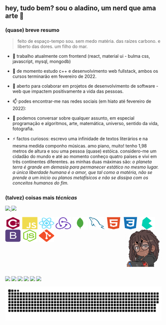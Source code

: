 ## hey, tudo bem? sou o aladino, um nerd que ama arte 🖖

### (quase) breve resumo

> feito de espaço-tempo sou.
> sem medo matéria.
> das raízes carbono.
> e liberto das dores.
> um filho do mar.

- 🔭 trabalho atualmente com frontend (react, material ui - bulma css, javascript, mysql, mongodb)
- 🌱 de momento estudo c++ e desenvolvimento web fullstack, ambos os cursos terminarão em fevereiro de 2022.
- 👯 aberto para colaborar em projetos de desenvolvimento de software - web que impactem positivamente a vida das pessoas.
- 📫 podes encontrar-me nas redes sociais (em hiato até fevereiro de 2022):

- 💬 podemos conversar sobre qualquer assunto, em especial programação e algoritmos, arte, matemática, universo, sentido da vida, fotografia.
- ⚡ factos curiosos: escrevo uma infinidade de textos literários e na mesma medida componho músicas. amo piano, muito! tenho 1,98 metros de altura e sou uma pessoa (quase) estóica. considero-me um cidadão do mundo e até ao momento conheço quatro países e vivi em três continentes diferentes. as minhas duas máximas são: _o planeta terra é grande em demasia para permanecer estático no mesmo lugar. a única liberdade humana é o amor, que tal como a matéria, não se prende a um início ou planos metafísicos e não se dissipa com os conceitos humanos do fim._

##

### (talvez) coisas mais _técnicas_

<div>
  <a href="https://github.com/AladinoBorges">
    <img height="180em" src="https://github-readme-stats.vercel.app/api?username=aladinoborges&include_all_commits=true&count_private=true&show_icons=true&theme=tokyonight&custom_title=contribui%C3%A7%C3%B5es" />
    <img height="180em" src="https://github-readme-stats.vercel.app/api/top-langs?username=aladinoborges&langs_count=10&layout=compact&theme=tokyonight&custom_title=linguagens&card_width=250em" />
</div>

<div style="display: inline-block">
  <br>
  <img align="center" alt="aladino-C++" height="40em" width="50" src="https://github.com/devicons/devicon/blob/master/icons/cplusplus/cplusplus-plain.svg" />
  <img align="center" alt="aladino-JS" height="40em" width="50" src="https://github.com/devicons/devicon/blob/master/icons/javascript/javascript-plain.svg" />
  <img align="center" alt="aladino-React" height="40em" width="50" src="https://github.com/devicons/devicon/blob/master/icons/react/react-original.svg" />
  <img align="center" alt="aladino-Redux" height="40em" width="50" src="https://github.com/devicons/devicon/blob/master/icons/redux/redux-original.svg" />
  <img align="center" alt="aladino-MongoDB" height="40em" width="50" src="https://github.com/devicons/devicon/blob/master/icons/mongodb/mongodb-plain.svg" />
  <img align="center" alt="aladino-MySQL" height="40em" width="50" src="https://github.com/devicons/devicon/blob/master/icons/mysql/mysql-plain.svg" />
  <img align="center" alt="aladino-HTML5" height="40em" width="50" src="https://github.com/devicons/devicon/blob/master/icons/html5/html5-plain.svg" />
  <img align="center" alt="aladino-CSS3" height="40em" width="50" src="https://github.com/devicons/devicon/blob/master/icons/css3/css3-plain.svg" />
  <img align="center" alt="aladino-bulma" height="40em" width="50" src="https://github.com/devicons/devicon/blob/master/icons/bulma/bulma-plain.svg" />
  <img align="center" alt="aladino-Bootstrap" height="40em" width="50" src="https://github.com/devicons/devicon/blob/master/icons/bootstrap/bootstrap-plain.svg" />
  <img align="center" alt="aladino-NodeJS" height="40em" width="50" src="https://github.com/devicons/devicon/blob/master/icons/nodejs/nodejs-plain.svg" />
  <img align="center" alt="aladino-Git" height="40em" width="50" src="https://github.com/devicons/devicon/blob/master/icons/git/git-plain.svg" />
  <img align="right" alt="aladino-gamer" width="120em" src="https://github.com/AladinoBorges/aladinoborges/blob/main/ezgif.com-gif-maker.gif" />
</div>

##

<div>
  <a href="https://www.linkedin.com/in/aladinoborges/" target="_blank"><img src="https://img.shields.io/badge/LinkedIn-0077B5?style=for-the-badge&logo=linkedin&logoColor=white" /></a>
  <a href="https://www.youtube.com/channel/UCVoUuBlXKzMzvJj-pIzjlNw" target="_blank"><img src="https://img.shields.io/badge/YouTube-FF0000?style=for-the-badge&logo=youtube&logoColor=white" /></a>
  <a href="https://www.twitch.tv/aladinoborges" target="_blank"><img src="https://img.shields.io/badge/Twitch-9146FF?style=for-the-badge&logo=twitch&logoColor=white" /></a>
  <a href="https://www.instagram.com/a.la.di.no/" target="_blank"><img src="https://img.shields.io/badge/Instagram-E4405F?style=for-the-badge&logo=instagram&logoColor=white" /></a>
  <a href="https://www.facebook.com/aladinoeu/" target="_blank"><img src="https://img.shields.io/badge/Facebook-1877F2?style=for-the-badge&logo=facebook&logoColor=white" /></a>
  <a href="https://twitter.com/nerdaladino" target="_blank"><img src="https://img.shields.io/badge/Twitter-1DA1F2?style=for-the-badge&logo=twitter&logoColor=white" /></a>
  
  ![Snake animation](https://github.com/aladinoborges/aladinoborges/blob/output/github-contribution-grid-snake.svg)
</div>
